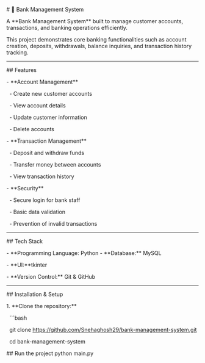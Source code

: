 \# 🏦 Bank Management System



A \*\*Bank Management System\*\* built to manage customer accounts, transactions, and banking operations efficiently.  

This project demonstrates core banking functionalities such as account creation, deposits, withdrawals, balance inquiries, and transaction history tracking.



---



\##  Features

\- \*\*Account Management\*\*

&nbsp; - Create new customer accounts

&nbsp; - View account details

&nbsp; - Update customer information

&nbsp; - Delete accounts



\- \*\*Transaction Management\*\*

&nbsp; - Deposit and withdraw funds

&nbsp; - Transfer money between accounts

&nbsp; - View transaction history



\- \*\*Security\*\*

&nbsp; - Secure login for bank staff

&nbsp; - Basic data validation

&nbsp; - Prevention of invalid transactions



---



\##  Tech Stack

\- \*\*Programming Language: Python - \*\*Database:\*\* MySQL

\- \*\*UI:\*\*tkinter 

\- \*\*Version Control:\*\* Git \& GitHub



---



\##  Installation \& Setup

1\. \*\*Clone the repository:\*\*

&nbsp;  ```bash

&nbsp;  git clone https://github.com/Snehaghosh29/bank-management-system.git

&nbsp;  cd bank-management-system



\## Run the project
python main.py

